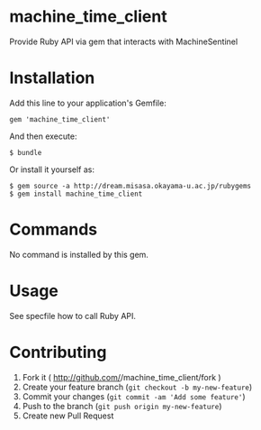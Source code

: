 # machine_time_client

Provide Ruby API via gem that interacts with MachineSentinel

# Installation

Add this line to your application's Gemfile:

    gem 'machine_time_client'

And then execute:

    $ bundle

Or install it yourself as:

    $ gem source -a http://dream.misasa.okayama-u.ac.jp/rubygems
    $ gem install machine_time_client

# Commands

No command is installed by this gem.

# Usage

See specfile how to call Ruby API.

# Contributing

1. Fork it ( http://github.com/<my-github-username>/machine_time_client/fork )
2. Create your feature branch (`git checkout -b my-new-feature`)
3. Commit your changes (`git commit -am 'Add some feature'`)
4. Push to the branch (`git push origin my-new-feature`)
5. Create new Pull Request